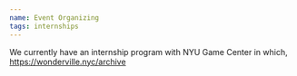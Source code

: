 ```yaml
---
name: Event Organizing
tags: internships
---
```


We currently have an internship program with NYU Game Center in which, https://wonderville.nyc/archive
